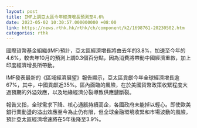 ```yaml
---
layout: post
title: IMF上調亞太區今年經濟增長預測至4.6%
date: 2023-05-02 10:30:57.000000000 +08:00
link: https://news.rthk.hk/rthk/ch/component/k2/1698761-20230502.htm
categories: rthk
---
```


國際貨幣基金組織(IMF)預計，亞太區經濟增長將由去年的3.8%，加速至今年的4.6%，較去年10月的預測上調0.3個百分點，因為消費將帶動中國經濟重啟，加上印度經濟增長所帶動。

IMF發表最新的《區域經濟展望》報告顯示，亞太區貢獻今年全球經濟增長逾67%，其中，中國貢獻近35%。區內面臨的風險，在於美國貨幣政策收緊程度大過預期的外溢效應，以及地緣經濟分裂導致供應鏈斷裂。

報告又指，全球需求下降、核心通脹持續高企，各國政府未能掉以輕心。即使歐美銀行業動盪的溢出效應至今為止仍有限，但全球金融環境收緊和市場波動的風險，預計亞太區經濟增速將在5年後降至3.9%。
